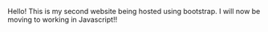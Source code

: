 Hello!
This is my second website being hosted using bootstrap.
I will now be moving to working in Javascript!!
